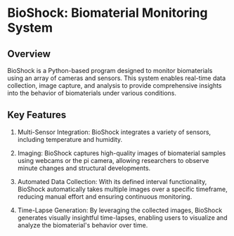 # BioShock: Biomaterial Monitoring System

## Overview
BioShock is a Python-based program designed to monitor biomaterials using an array of cameras and sensors. This system enables real-time data collection, image capture, and analysis to provide comprehensive insights into the behavior of biomaterials under various conditions.

## Key Features
1. Multi-Sensor Integration: BioShock integrates a variety of sensors, including temperature and humidity.

2. Imaging: BioShock captures high-quality images of biomaterial samples using webcams or the pi camera, allowing researchers to observe minute changes and structural developments.

3. Automated Data Collection: With its defined interval functionality, BioShock automatically takes multiple images over a specific timeframe, reducing manual effort and ensuring continuous monitoring.

4. Time-Lapse Generation: By leveraging the collected images, BioShock generates visually insightful time-lapses, enabling users to visualize and analyze the biomaterial's behavior over time.
